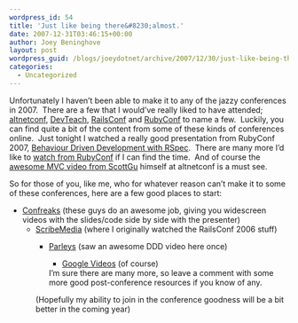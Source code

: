 ```yaml
---
wordpress_id: 54
title: 'Just like being there&#8230;almost.'
date: 2007-12-31T03:46:15+00:00
author: Joey Beninghove
layout: post
wordpress_guid: /blogs/joeydotnet/archive/2007/12/30/just-like-being-there-almost.aspx
categories:
  - Uncategorized
---
```

Unfortunately I haven&#8217;t been able to make it to any of the jazzy conferences in 2007.&nbsp; There are a few that I would&#8217;ve really liked to have attended; [altnetconf](http://www.altnetconf.com/home), [DevTeach](http://www.devteach.com/), [RailsConf](http://railsconf.org) and [RubyConf](http://rubyconf.org/) to name a few.&nbsp; Luckily, you can find quite a bit of the content from some of these kinds of conferences online.&nbsp; Just tonight I watched a really good presentation from RubyConf 2007, [Behaviour Driven Development with RSpec](http://rubyconf2007.confreaks.com/d3t1p2_rspec.html).&nbsp; There are many more I&#8217;d like to [watch from RubyConf](http://rubyconf2007.confreaks.com/) if I can find the time.&nbsp; And of course the [awesome MVC video from ScottGu](http://www.hanselman.com/blog/ScottGuMVCPresentationAndScottHaScreencastFromALTNETConference.aspx) himself at altnetconf is a must see.

So for those of you, like me, who for whatever reason can&#8217;t make it to some of these conferences, here are a few good places to start:

  * [Confreaks](http://www.confreaks.com/) (these guys do an awesome job, giving you widescreen videos with the slides/code side by side with the presenter) 
      * [ScribeMedia](http://www.scribemedia.org/category/web-20/) (where I originally watched the RailsConf 2006 stuff) 
          * [Parleys](http://www.parleys.com/display/PARLEYS/Home) (saw an awesome DDD video here once) 
              * [Google Videos](http://video.google.com/) (of course) </ul> 
            I&#8217;m sure there are many more, so leave a comment with some more good post-conference resources if you know of any.
            
            (Hopefully my ability to join in the conference goodness will be a bit better in the coming year)